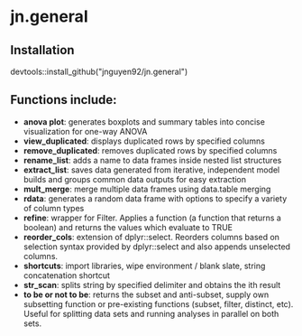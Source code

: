 # jn.general

## Installation
devtools::install_github("jnguyen92/jn.general")

## Functions include:
- **anova plot**: generates boxplots and summary tables into concise visualization for one-way ANOVA
- **view_duplicated**: displays duplicated rows by specified columns
- **remove_duplicated**: removes duplicated rows by specified columns
- **rename_list**: adds a name to data frames inside nested list structures
- **extract_list**: saves data generated from iterative, independent model builds and groups common data outputs for easy extraction
- **mult_merge**: merge multiple data frames using data.table merging
- **rdata**: generates a random data frame with options to specify a variety of column types
- **refine**: wrapper for Filter. Applies a function (a function that returns a boolean) and returns the values which evaluate to TRUE
- **reorder_cols**: extension of dplyr::select. Reorders columns based on selection syntax provided by dplyr::select and also appends unselected columns. 
- **shortcuts**: import libraries, wipe environment / blank slate, string concatenation shortcut
- **str_scan**: splits string by specified delimiter and obtains the ith result
- **to be or not to be**: returns the subset and anti-subset, supply own subsetting function or pre-existing functions (subset, filter, distinct, etc). Useful for splitting data sets and running analyses in parallel on both sets.
